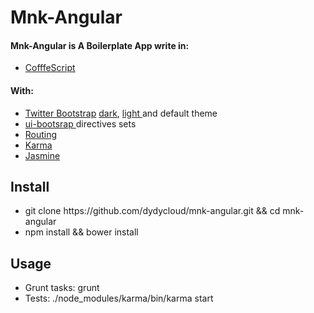 <html lang="en">
<head>
  <link rel="stylesheet" href="public/css/built.css">
</head>
<body>
  <div class="container">
    <h1>Mnk-Angular</h1>
    <h4>
      Mnk-Angular is A Boilerplate App write in:
    </h4>
    <ul>
      <li><a href="http://coffeescript.org/" target="_blank">CofffeScript</a></li>
    </ul>
    <h4>With:</h4>
    <ul>
      <li>
        <a href="http://getbootstrap.com/" target="_blank">Twitter Bootstrap</a> 
        <a href="http://bootswatch.com/darkly/" target="_blank">dark</a>, 
        <a href="http://bootswatch.com/yeti/" target="_blank">light </a> 
        and default theme
      </li>
      <li>
        <a href="http://angular-ui.github.io/bootstrap/" target="_blank">ui-bootsrap </a> directives sets</li>
      <li><a href="http://docs.angularjs.org/api/ngRoute/service/$route" target="_blank">Routing</a></li>
      <li><a href="http://karma-runner.github.io/0.12/index.html" target="_blank">Karma</a></li>
      <li><a href="http://jasmine.github.io/" target="_blank">Jasmine</a></li>
    </ul>
    <div>
      <h2>Install</h2>
      <p>
        <ul>
          <li>
            git clone https://github.com/dydycloud/mnk-angular.git 
            && cd mnk-angular
          </li>
          <li>npm install && bower install</li>
        </ul>
      </p>
      <h2>Usage</h2>
      <p>
        <ul>
          <li>Grunt tasks: grunt</li>
          <li>Tests: ./node_modules/karma/bin/karma start</li>
        </ul>
      </p>
    </div>
  </div>
</body>
</html>
